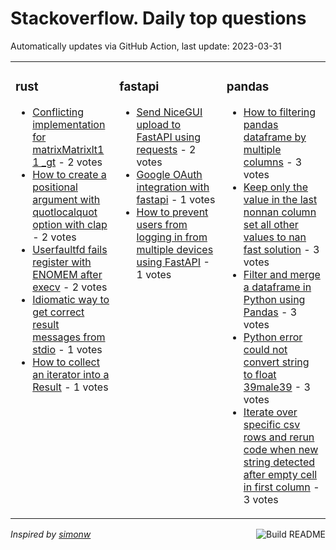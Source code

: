 # Stackoverflow. Daily top questions 

Automatically updates via GitHub Action, last update: <!-- date starts -->2023-03-31<!-- date ends -->


<table><tr><td valign="top" width="33%">

### rust
<!-- rust starts -->
* [Conflicting implementation for matrixMatrixlt1 1 _gt](https://stackoverflow.com/questions/75893853/conflicting-implementation-for-matrixmatrix1-1) - 2 votes
* [How to create a positional argument with quotlocalquot option with clap](https://stackoverflow.com/questions/75884700/how-to-create-a-positional-argument-with-local-option-with-clap) - 2 votes
* [Userfaultfd fails register with ENOMEM after execv](https://stackoverflow.com/questions/75884640/userfaultfd-fails-register-with-enomem-after-execv) - 2 votes
* [Idiomatic way to get correct result messages from stdio](https://stackoverflow.com/questions/75883169/idiomatic-way-to-get-correct-result-messages-from-stdio) - 1 votes
* [How to collect an iterator into a Result](https://stackoverflow.com/questions/75892206/how-to-collect-an-iterator-into-a-result) - 1 votes
<!-- rust ends -->
</td><td valign="top" width="34%">


### fastapi
<!-- fastapi starts -->
* [Send NiceGUI upload to FastAPI using requests](https://stackoverflow.com/questions/75891771/send-nicegui-upload-to-fastapi-using-requests) - 2 votes
* [Google OAuth integration with fastapi](https://stackoverflow.com/questions/75888521/google-oauth-integration-with-fastapi) - 1 votes
* [How to prevent users from logging in from multiple devices using FastAPI](https://stackoverflow.com/questions/75885915/how-to-prevent-users-from-logging-in-from-multiple-devices-using-fastapi) - 1 votes
<!-- fastapi ends -->
</td><td valign="top" width="34%">


### pandas
<!-- pandas starts -->
* [How to filtering pandas dataframe by multiple columns](https://stackoverflow.com/questions/75886126/how-to-filtering-pandas-dataframe-by-multiple-columns) - 3 votes
* [Keep only the value in the last nonnan column set all other values to nan fast solution](https://stackoverflow.com/questions/75891371/keep-only-the-value-in-the-last-non-nan-column-set-all-other-values-to-nan-fas) - 3 votes
* [Filter and merge a dataframe in Python using Pandas](https://stackoverflow.com/questions/75889507/filter-and-merge-a-dataframe-in-python-using-pandas) - 3 votes
* [Python error could not convert string to float 39male39](https://stackoverflow.com/questions/75894475/python-error-could-not-convert-string-to-float-male) - 3 votes
* [Iterate over specific csv rows and rerun code when new string detected after empty cell in first column](https://stackoverflow.com/questions/75896827/iterate-over-specific-csv-rows-and-rerun-code-when-new-string-detected-after-emp) - 3 votes
<!-- pandas ends -->
</td></tr></table>

<a href="https://github.com/hp0404/hp0404/actions"><img src="https://github.com/hp0404/hp0404/workflows/Build%20README/badge.svg" align="right" alt="Build README"></a> <p>*Inspired by  [simonw](https://github.com/simonw/simonw)*</p>
